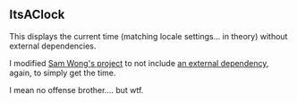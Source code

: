 ## ItsAClock

This displays the current time (matching locale settings... in theory) without external dependencies.

I modified [Sam Wong's project](https://obsproject.com/forum/resources/clock.566/) to not include [an external dependency](https://gist.github.com/sam0737/a0ee8ca253fc5c84b2aa2ac018f7b8ad), again, to simply get the time.

I mean no offense brother.... but wtf.
